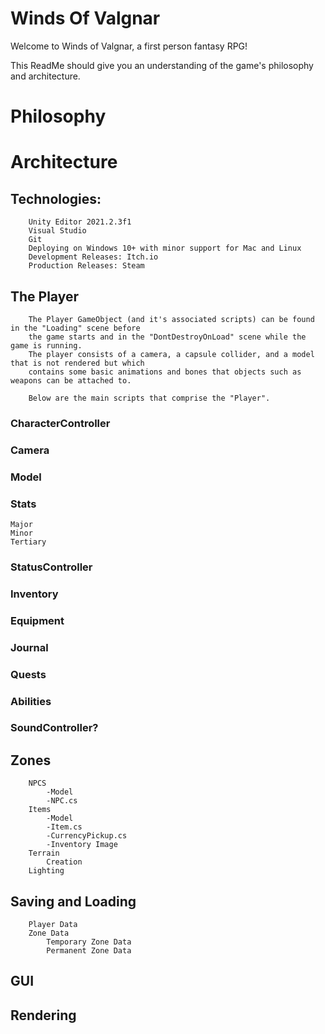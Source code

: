 # Winds Of Valgnar
Welcome to Winds of Valgnar, a first person fantasy RPG!

This ReadMe should give you an understanding of the game's philosophy and architecture.

# Philosophy
	
# Architecture

## Technologies:
		Unity Editor 2021.2.3f1
		Visual Studio
		Git
		Deploying on Windows 10+ with minor support for Mac and Linux
		Development Releases: Itch.io
		Production Releases: Steam
		
## The Player

		The Player GameObject (and it's associated scripts) can be found in the "Loading" scene before 
		the game starts and in the "DontDestroyOnLoad" scene while the game is running.
		The player consists of a camera, a capsule collider, and a model that is not rendered but which 
		contains some basic animations and bones that objects such as weapons can be attached to.
		
		Below are the main scripts that comprise the "Player".

### CharacterController
### Camera
### Model
### Stats
 	Major
 	Minor
 	Tertiary
### StatusController
### Inventory
### Equipment
### Journal
### Quests
### Abilities
### SoundController?

		
## Zones
		NPCS
			-Model
			-NPC.cs
		Items
			-Model
			-Item.cs
			-CurrencyPickup.cs
			-Inventory Image
		Terrain
			Creation
		Lighting


## Saving and Loading
		Player Data
		Zone Data
			Temporary Zone Data
			Permanent Zone Data

## GUI

## Rendering
